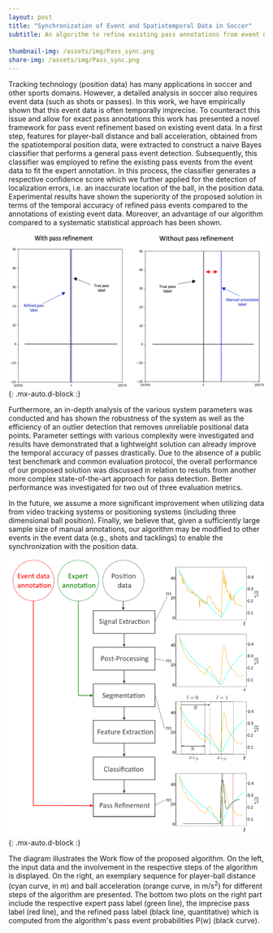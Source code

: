 ```yaml
---
layout: post
title: "Synchronization of Event and Spatiotemporal Data in Soccer"
subtitle: An algorithm to refine existing pass annotations from event data
 
thumbnail-img: /assets/img/Pass_sync.png
share-img: /assets/img/Pass_sync.png
---
```



Tracking technology (position data) has many applications in soccer and other sports domains. However, a detailed analysis in soccer also requires event data (such as shots or passes). In this work, we have empirically shown that this event data is often temporally imprecise. To counteract this issue and allow for exact pass annotations this work has presented a novel framework for pass event refinement based on existing event data. 
In a first step, features for player-ball distance and ball acceleration, obtained from the spatiotemporal position data, were extracted to construct a naive Bayes classifier that performs a general pass event detection. Subsequently, this classifier was employed to refine the existing pass events from the event data to fit the expert annotation. In this process, the classifier generates a respective confidence score which we further applied for the detection of localization errors, i.e. an inaccurate location of the ball, in the position data. Experimental results have shown the superiority of the proposed solution in terms of the temporal accuracy of refined pass events compared to the annotations of existing event data. Moreover, an advantage of our algorithm compared to a systematic statistical approach has been shown.

![Refined_Pass_Labels](../assets/img/Pass_sync.png){: .mx-auto.d-block :}

Furthermore, an in-depth analysis of the various system parameters was conducted and has shown the robustness of the system as well as the efficiency of an outlier detection that removes unreliable positional data points. Parameter settings with various complexity were investigated and results have demonstrated that a lightweight solution can already improve the temporal accuracy of passes drastically. Due to the absence of a public test benchmark and common evaluation protocol, the overall performance of our proposed solution was discussed in relation to results from another more complex state-of-the-art approach for pass detection. Better performance was investigated for two out of three evaluation metrics. 

In the future, we assume a more significant improvement when utilizing data from video tracking systems or positioning systems (including three dimensional ball position). Finally, we believe that, given a sufficiently large sample size of manual annotations, our algorithm may be modified to other events in the event data (e.g., shots and tacklings) to enable the synchronization with the position data.

![Algorithm](../assets/img/pass_refinement_algorithm.png){: .mx-auto.d-block :}

The diagram illustrates the Work flow of the proposed algorithm. On the left, the input data and the involvement in the respective steps of the algorithm is displayed. On the right, an exemplary sequence for player-ball distance (cyan curve, in m) and ball acceleration (orange curve, in m/s<sup>2</sup>) for different steps of the algorithm are presented. The bottom two plots on the right part include the respective expert pass label (green line), the imprecise pass label (red line), and the refined pass label (black line, quantitative) which is computed from the algorithm's pass event probabilities P(w) (black curve).
